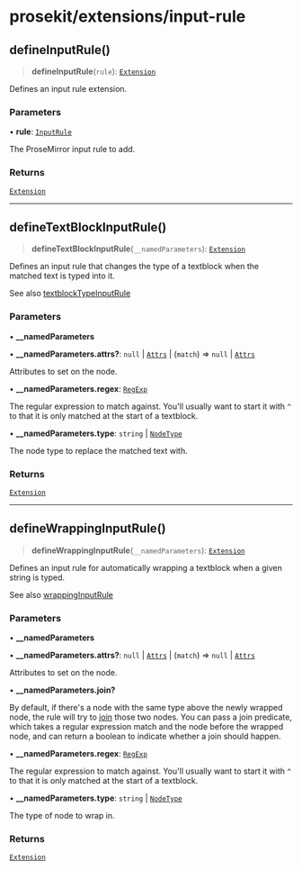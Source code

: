 # prosekit/extensions/input-rule

<a id="defineInputRule" name="defineInputRule"></a>

## defineInputRule()

> **defineInputRule**(`rule`): [`Extension`](../core.md#ExtensionT)

Defines an input rule extension.

### Parameters

• **rule**: [`InputRule`]( https://prosemirror.net/docs/ref/#inputrules.InputRule )

The ProseMirror input rule to add.

### Returns

[`Extension`](../core.md#ExtensionT)

***

<a id="defineTextBlockInputRule" name="defineTextBlockInputRule"></a>

## defineTextBlockInputRule()

> **defineTextBlockInputRule**(`__namedParameters`): [`Extension`](../core.md#ExtensionT)

Defines an input rule that changes the type of a textblock when the matched
text is typed into it.

See also [textblockTypeInputRule](https://prosemirror.net/docs/ref/#inputrules.textblockTypeInputRule)

### Parameters

• **\_\_namedParameters**

• **\_\_namedParameters\.attrs?**: `null` \| [`Attrs`]( https://prosemirror.net/docs/ref/#model.Attrs ) \| (`match`) => `null` \| [`Attrs`]( https://prosemirror.net/docs/ref/#model.Attrs )

Attributes to set on the node.

• **\_\_namedParameters\.regex**: [`RegExp`]( https://developer.mozilla.org/docs/Web/JavaScript/Reference/Global_Objects/RegExp )

The regular expression to match against. You'll usually want to start it
with `^` to that it is only matched at the start of a textblock.

• **\_\_namedParameters\.type**: `string` \| [`NodeType`]( https://prosemirror.net/docs/ref/#model.NodeType )

The node type to replace the matched text with.

### Returns

[`Extension`](../core.md#ExtensionT)

***

<a id="defineWrappingInputRule" name="defineWrappingInputRule"></a>

## defineWrappingInputRule()

> **defineWrappingInputRule**(`__namedParameters`): [`Extension`](../core.md#ExtensionT)

Defines an input rule for automatically wrapping a textblock when a given
string is typed.

See also [wrappingInputRule](https://prosemirror.net/docs/ref/#inputrules.wrappingInputRule)

### Parameters

• **\_\_namedParameters**

• **\_\_namedParameters\.attrs?**: `null` \| [`Attrs`]( https://prosemirror.net/docs/ref/#model.Attrs ) \| (`match`) => `null` \| [`Attrs`]( https://prosemirror.net/docs/ref/#model.Attrs )

Attributes to set on the node.

• **\_\_namedParameters\.join?**

By default, if there's a node with the same type above the newly wrapped
node, the rule will try to
[join](https://prosemirror.net/docs/ref/#transform.Transform.join) those
two nodes. You can pass a join predicate, which takes a regular expression
match and the node before the wrapped node, and can return a boolean to
indicate whether a join should happen.

• **\_\_namedParameters\.regex**: [`RegExp`]( https://developer.mozilla.org/docs/Web/JavaScript/Reference/Global_Objects/RegExp )

The regular expression to match against. You'll usually want to start it
with `^` to that it is only matched at the start of a textblock.

• **\_\_namedParameters\.type**: `string` \| [`NodeType`]( https://prosemirror.net/docs/ref/#model.NodeType )

The type of node to wrap in.

### Returns

[`Extension`](../core.md#ExtensionT)
